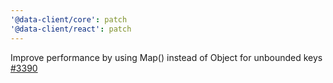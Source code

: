 ```yaml
---
'@data-client/core': patch
'@data-client/react': patch
---
```


Improve performance by using Map() instead of Object for unbounded keys [#3390](https://github.com/reactive/data-client/pull/3390)
